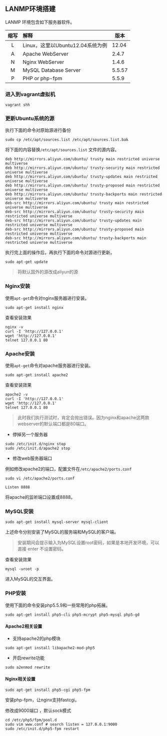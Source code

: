 ## LANMP环境搭建

LANMP 环境包含如下服务器软件。

| 缩写 | 解释 | 版本 |
| :---: | :--- | --- |
| L | Linux，这里以Ubuntu12.04系统为例 | 12.04 |
| A | Apache WebServer | 2.4.7 |
| N | Nginx WebServer | 1.4.6 |
| M | MySQL Database Server | 5.5.57 |
| P | PHP or php-fpm | 5.5.9 |

### 进入到vagrant虚拟机

```
vagrant shh
```

### 更新Ubuntu系统的源

执行下面的命令对原始源进行备份

```
sudo cp /etc/apt/sources.list /etc/apt/sources.list.bak
```

将下面的内容替换`/etc/apt/sources.list` 文件的源内容。

```
deb http://mirrors.aliyun.com/ubuntu/ trusty main restricted universe multiverse
deb http://mirrors.aliyun.com/ubuntu/ trusty-security main restricted universe multiverse
deb http://mirrors.aliyun.com/ubuntu/ trusty-updates main restricted universe multiverse
deb http://mirrors.aliyun.com/ubuntu/ trusty-proposed main restricted universe multiverse
deb http://mirrors.aliyun.com/ubuntu/ trusty-backports main restricted universe multiverse
deb-src http://mirrors.aliyun.com/ubuntu/ trusty main restricted universe multiverse
deb-src http://mirrors.aliyun.com/ubuntu/ trusty-security main restricted universe multiverse
deb-src http://mirrors.aliyun.com/ubuntu/ trusty-updates main restricted universe multiverse
deb-src http://mirrors.aliyun.com/ubuntu/ trusty-proposed main restricted universe multiverse
deb-src http://mirrors.aliyun.com/ubuntu/ trusty-backports main restricted universe multiverse
```

执行完上面的操作后，再执行下面的命令对源进行更新。

```
sudo apt-get update
```

> 将默认国外的源改成aliyun的源

### Nginx安装

使用`apt-get`命令对nginx服务器进行安装。

```
sudo apt-get install nginx
```

查看安装效果

```
nginx -v
curl -I 'http://127.0.0.1'
wget 'http://127.0.0.1'
telnet 127.0.0.1 80
```

### Apache安装

使用`apt-get`命令对apache服务器进行安装。

```
sudo apt-get install apache2
```

查看安装效果

```
apache2 -v
curl -I 'http://127.0.0.1'
wget 'http://127.0.0.1'
telnet 127.0.0.1 80
```

> 此时我们执行测试时，肯定会抛出错误。因为nginx和apache这两款webserver的默认端口都是80端口。

* 停掉另一个服务器

```
sudo /etc/init.d/nginx stop
sudo /etc/init.d/apache2 stop
```

* 修改web服务器端口

例如修改apache2的端口，配置文件在`/etc/apache2/ports.conf`

```
sudo vi /etc/apache2/ports.conf

Listen 8888
```

将apache的监听端口设置成8888。

### MySQL安装

```
sudo apt-get install mysql-server mysql-client
```

上述命令分别安装了MySQL的服务端和MySQL的客户端。

> 安装期间会提示输入为MySQL设置root密码，如果是本地开发环境，可以直接 enter 不设置密码。

查看安装效果

```
mysql -uroot -p
```

进入MySQL的交互界面。

### PHP安装

使用下面的命令安装php5.5.9和一些常用的php拓展。

```
sudo apt-get install php5-cli php5-mcrypt php5-mysql php5-gd
```

#### Apache2相关设置

* 支持apache2的php模块

```
sudo apt-get install libapache2-mod-php5
```

* 开启rewrite功能
```
sudo a2enmod rewrite
```

#### Nginx相关设置

```
sudo apt-get install php5-cgi php5-fpm
```

安装php-fpm，让nginx支持fastcgi。

修改成9000端口 ，默认sock模式

```
cd /etc/php5/fpm/pool.d
sudo vim www.conf # search listen = 127.0.0.1:9000
sudo /etc/init.d/php5-fpm restart
```
